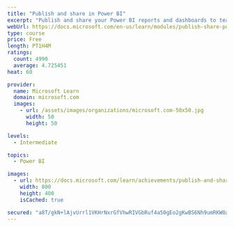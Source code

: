 ```yaml
---
title: "Publish and share in Power BI"
excerpt: "Publish and share your Power BI reports and dashboards to teammates in your organization or to everyone on the web."
webUrl: https://docs.microsoft.com/en-us/learn/modules/publish-share-power-bi/
type: course
price: Free
length: PT1H4M
ratings:
  count: 4990
  average: 4.725451
heat: 60

provider:
  name: Microsoft Learn
  domain: microsoft.com
  images:
    - url: /assets/images/organizations/microsoft.com-50x50.jpg
      width: 50
      height: 50

levels:
  - Intermediate

topics:
  - Power BI

images:
  - url: https://docs.microsoft.com/learn/achievements/publish-and-share-with-power-bi-desktop-social.png
    width: 800
    height: 400
    isCached: true

secured: "a8T/gkN+lAjvUrrl1VKHrNxrGfVhwRIVGbRuf4a50gEo2gKwBS6Nh9umRKWOauOIr/XyZ9q+64oIiIWWwlKEHU4UaZNBXUwhAnp2UCr48GbPVEdLyr8ej9YenQjl+EgO9jAaKN1gMP3hCAHgiSrgRso1rYMN+LJfJtorGAnRJnN5FVAsm3jlUlC/qcmQ0kNKyXfFFDuBMkVOPIAKC3fHvrb8qP/eUegLGY6F0hQbz7T29BNfwzUb8Uk7j6IdI9w2A12aViwORdSxIC7rGoTFVpzVO6CIAEJS+j/1C3FjQjwuNPc0/eKRFZXHNNUQHID2w2TYk58tMy92dQctkc5qpEf5DQW3QJ62yL/Uk0Hfty8IweA5UZsa11v2g9PyA8lGJe1DwcMmNXP3NIhFguzeOZkZu7JJ/Vddbzocv38kcKw=;/u+PwfWNYBcKIlchwfMfsg=="
---
```


